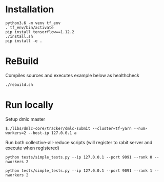 # Installation

```
python3.6 -m venv tf_env
. tf_env/bin/activate
pip install tensorflow==1.12.2
./install.sh
pip install -e .
```


# ReBuild

Compiles sources and executes example below as healthcheck

```
./rebuild.sh

```

# Run locally

Setup dmlc master

```
$./libs/dmlc-core/tracker/dmlc-submit --cluster=tf-yarn --num-workers=2 --host-ip 127.0.0.1 a
```

Run both collective-all-reduce scripts (will register to rabit server and execute when registered)

```
python tests/simple_tests.py --ip 127.0.0.1 --port 9091 --rank 0 --nworkers 2
```

```
python tests/simple_tests.py --ip 127.0.0.1 --port 9091 --rank 1 --nworkers 2
```
